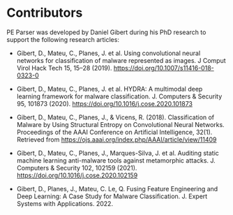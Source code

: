 # Contributors

PE Parser was developed by Daniel Gibert during his PhD research to support the following research articles:

- Gibert, D., Mateu, C., Planes, J. et al. Using convolutional neural networks for classification of malware represented as images. J Comput Virol Hack Tech 15, 15–28 (2019). https://doi.org/10.1007/s11416-018-0323-0

- Gibert, D., Mateu, C., Planes, J. et al. HYDRA: A multimodal deep learning framework for malware classification. J. Computers & Security 95, 101873 (2020).  https://doi.org/10.1016/j.cose.2020.101873

- Gibert, D., Mateu, C., Planes, J., & Vicens, R. (2018). Classification of Malware by Using Structural Entropy on Convolutional Neural Networks. Proceedings of the AAAI Conference on Artificial Intelligence, 32(1). Retrieved from https://ojs.aaai.org/index.php/AAAI/article/view/11409

- Gibert, D., Mateu, C., Planes, J., Marques-Silva, J. et al. Auditing static machine learning anti-malware tools against metamorphic attacks. J. Computers & Security 102, 102159 (2021).  https://doi.org/10.1016/j.cose.2020.102159

- Gibert, D., Planes, J., Mateu, C. Le, Q. Fusing Feature Engineering and Deep Learning: A Case Study for Malware Classification. J. Expert Systems with Applications. 2022.
